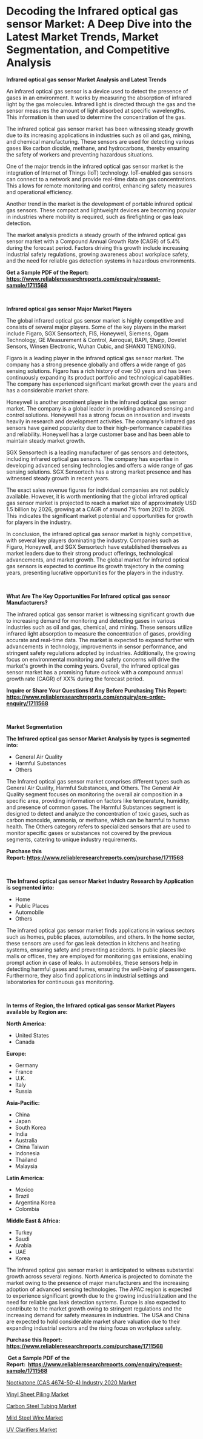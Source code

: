 <p><h1>Decoding the Infrared optical gas sensor Market: A Deep Dive into the Latest Market Trends, Market Segmentation, and Competitive Analysis</h1></p><p><strong>Infrared optical gas sensor Market Analysis and Latest Trends</strong></p>
<p><p>An infrared optical gas sensor is a device used to detect the presence of gases in an environment. It works by measuring the absorption of infrared light by the gas molecules. Infrared light is directed through the gas and the sensor measures the amount of light absorbed at specific wavelengths. This information is then used to determine the concentration of the gas.</p><p>The infrared optical gas sensor market has been witnessing steady growth due to its increasing applications in industries such as oil and gas, mining, and chemical manufacturing. These sensors are used for detecting various gases like carbon dioxide, methane, and hydrocarbons, thereby ensuring the safety of workers and preventing hazardous situations.</p><p>One of the major trends in the infrared optical gas sensor market is the integration of Internet of Things (IoT) technology. IoT-enabled gas sensors can connect to a network and provide real-time data on gas concentrations. This allows for remote monitoring and control, enhancing safety measures and operational efficiency.</p><p>Another trend in the market is the development of portable infrared optical gas sensors. These compact and lightweight devices are becoming popular in industries where mobility is required, such as firefighting or gas leak detection.</p><p>The market analysis predicts a steady growth of the infrared optical gas sensor market with a Compound Annual Growth Rate (CAGR) of 5.4% during the forecast period. Factors driving this growth include increasing industrial safety regulations, growing awareness about workplace safety, and the need for reliable gas detection systems in hazardous environments.</p></p>
<p><strong>Get a Sample PDF of the Report:&nbsp; <a href="https://www.reliableresearchreports.com/enquiry/request-sample/1711568">https://www.reliableresearchreports.com/enquiry/request-sample/1711568</a></strong></p>
<p>&nbsp;</p>
<p><strong>Infrared optical gas sensor Major Market Players</strong></p>
<p><p>The global infrared optical gas sensor market is highly competitive and consists of several major players. Some of the key players in the market include Figaro, SGX Sensortech, FIS, Honeywell, Siemens, Ogam Technology, GE Measurement & Control, Aeroqual, BAPI, Sharp, Dovelet Sensors, Winsen Electronic, Wuhan Cubic, and SHANXI TENGXING.</p><p>Figaro is a leading player in the infrared optical gas sensor market. The company has a strong presence globally and offers a wide range of gas sensing solutions. Figaro has a rich history of over 50 years and has been continuously expanding its product portfolio and technological capabilities. The company has experienced significant market growth over the years and has a considerable market share.</p><p>Honeywell is another prominent player in the infrared optical gas sensor market. The company is a global leader in providing advanced sensing and control solutions. Honeywell has a strong focus on innovation and invests heavily in research and development activities. The company's infrared gas sensors have gained popularity due to their high-performance capabilities and reliability. Honeywell has a large customer base and has been able to maintain steady market growth.</p><p>SGX Sensortech is a leading manufacturer of gas sensors and detectors, including infrared optical gas sensors. The company has expertise in developing advanced sensing technologies and offers a wide range of gas sensing solutions. SGX Sensortech has a strong market presence and has witnessed steady growth in recent years.</p><p>The exact sales revenue figures for individual companies are not publicly available. However, it is worth mentioning that the global infrared optical gas sensor market is projected to reach a market size of approximately USD 1.5 billion by 2026, growing at a CAGR of around 7% from 2021 to 2026. This indicates the significant market potential and opportunities for growth for players in the industry.</p><p>In conclusion, the infrared optical gas sensor market is highly competitive, with several key players dominating the industry. Companies such as Figaro, Honeywell, and SGX Sensortech have established themselves as market leaders due to their strong product offerings, technological advancements, and market growth. The global market for infrared optical gas sensors is expected to continue its growth trajectory in the coming years, presenting lucrative opportunities for the players in the industry.</p></p>
<p>&nbsp;</p>
<p><strong>What Are The Key Opportunities For Infrared optical gas sensor Manufacturers?</strong></p>
<p><p>The infrared optical gas sensor market is witnessing significant growth due to increasing demand for monitoring and detecting gases in various industries such as oil and gas, chemical, and mining. These sensors utilize infrared light absorption to measure the concentration of gases, providing accurate and real-time data. The market is expected to expand further with advancements in technology, improvements in sensor performance, and stringent safety regulations adopted by industries. Additionally, the growing focus on environmental monitoring and safety concerns will drive the market's growth in the coming years. Overall, the infrared optical gas sensor market has a promising future outlook with a compound annual growth rate (CAGR) of XX% during the forecast period.</p></p>
<p><strong>Inquire or Share Your Questions If Any Before Purchasing This Report: <a href="https://www.reliableresearchreports.com/enquiry/pre-order-enquiry/1711568">https://www.reliableresearchreports.com/enquiry/pre-order-enquiry/1711568</a></strong></p>
<p>&nbsp;</p>
<p><strong>Market Segmentation</strong></p>
<p><strong>The Infrared optical gas sensor Market Analysis by types is segmented into:</strong></p>
<p><ul><li>General Air Quality</li><li>Harmful Substances</li><li>Others</li></ul></p>
<p><p>The Infrared optical gas sensor market comprises different types such as General Air Quality, Harmful Substances, and Others. The General Air Quality segment focuses on monitoring the overall air composition in a specific area, providing information on factors like temperature, humidity, and presence of common gases. The Harmful Substances segment is designed to detect and analyze the concentration of toxic gases, such as carbon monoxide, ammonia, or methane, which can be harmful to human health. The Others category refers to specialized sensors that are used to monitor specific gases or substances not covered by the previous segments, catering to unique industry requirements.</p></p>
<p><strong>Purchase this Report:&nbsp;<a href="https://www.reliableresearchreports.com/purchase/1711568">https://www.reliableresearchreports.com/purchase/1711568</a></strong></p>
<p>&nbsp;</p>
<p><strong>The Infrared optical gas sensor Market Industry Research by Application is segmented into:</strong></p>
<p><ul><li>Home</li><li>Public Places</li><li>Automobile</li><li>Others</li></ul></p>
<p><p>The infrared optical gas sensor market finds applications in various sectors such as homes, public places, automobiles, and others. In the home sector, these sensors are used for gas leak detection in kitchens and heating systems, ensuring safety and preventing accidents. In public places like malls or offices, they are employed for monitoring gas emissions, enabling prompt action in case of leaks. In automobiles, these sensors help in detecting harmful gases and fumes, ensuring the well-being of passengers. Furthermore, they also find applications in industrial settings and laboratories for continuous gas monitoring.</p></p>
<p>&nbsp;</p>
<p><strong>In terms of Region, the Infrared optical gas sensor Market Players available by Region are:</strong></p>
<p>
    <p> <strong> North America: </strong>
        <ul>
            <li>United States</li>
            <li>Canada</li>
        </ul>
        </p> 
    <p> <strong> Europe: </strong>
        <ul>
            <li>Germany</li>
            <li>France</li>
            <li>U.K.</li>
            <li>Italy</li>
            <li>Russia</li>
        </ul>
        </p> 
    <p> <strong> Asia-Pacific: </strong>
        <ul>
            <li>China</li>
            <li>Japan</li>
            <li>South Korea</li>
            <li>India</li>
            <li>Australia</li>
            <li>China Taiwan</li>
            <li>Indonesia</li>
            <li>Thailand</li>
            <li>Malaysia</li>
        </ul>
        </p> 
    <p> <strong> Latin America: </strong>
        <ul>
            <li>Mexico</li>
            <li>Brazil</li>
            <li>Argentina Korea</li>
            <li>Colombia</li>
        </ul>
        </p> 
    <p> <strong> Middle East & Africa: </strong>
        <ul>
            <li>Turkey</li>
            <li>Saudi</li>
            <li>Arabia</li>
            <li>UAE</li>
            <li>Korea</li>
        </ul>
    </p>
    </p>
<p><p>The infrared optical gas sensor market is anticipated to witness substantial growth across several regions. North America is projected to dominate the market owing to the presence of major manufacturers and the increasing adoption of advanced sensing technologies. The APAC region is expected to experience significant growth due to the growing industrialization and the need for reliable gas leak detection systems. Europe is also expected to contribute to the market growth owing to stringent regulations and the increasing demand for safety measures in industries. The USA and China are expected to hold considerable market share valuation due to their expanding industrial sectors and the rising focus on workplace safety.</p></p>
<p><strong>Purchase this Report: <a href="https://www.reliableresearchreports.com/purchase/1711568">https://www.reliableresearchreports.com/purchase/1711568</a></strong></p>
<p>&nbsp;<strong>Get a Sample PDF of the Report:&nbsp;&nbsp;<a href="https://www.reliableresearchreports.com/enquiry/request-sample/1711568">https://www.reliableresearchreports.com/enquiry/request-sample/1711568</a></strong></p>
<p><strong></strong></p>
<p><p><a href="https://medium.com/@yashreports27/nootkatone-cas-4674-50-4-industry-2020-market-analysis-its-cagr-market-segmentation-and-global-f8a4d496e438">Nootkatone (CAS 4674-50-4) Industry 2020 Market</a></p><p><a href="https://www.linkedin.com/pulse/vinyl-sheet-piling-market-size-share-global-analysis-7p0de/">Vinyl Sheet Piling Market</a></p><p><a href="https://www.linkedin.com/pulse/carbon-steel-tubing-market-size-share-amp-trends-analysis-report-ffvie/">Carbon Steel Tubing Market</a></p><p><a href="https://www.linkedin.com/pulse/mild-steel-wire-market-size-2023-2030-global-industrial-tqhde/">Mild Steel Wire Market</a></p><p><a href="https://medium.com/@shiv151299/uv-clarifiers-market-size-market-outlook-and-market-forecast-2023-to-2030-2f754bdf7216">UV Clarifiers Market</a></p></p>